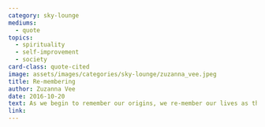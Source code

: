 ```yaml
---
category: sky-lounge
mediums:
  - quote
topics:
  - spirituality
  - self-improvement
  - society
card-class: quote-cited
image: assets/images/categories/sky-lounge/zuzanna_vee.jpeg
title: Re-membering
author: Zuzanna Vee
date: 2016-10-20
text: As we begin to remember our origins, we re-member our lives as they could be. And as consciousness ascends, we will be remembering much more. Only then will we bring ourselves back to the Garden – eventually.
link:
---
```

